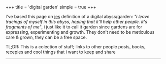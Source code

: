 +++
title = 'digital garden'
simple = true
+++

I've based this page on [jes](https://abyss.j3s.sh/) definition of a digital abyss/garden: *"i leave tracings of myself in this abyss, hoping that it'll help other people. it's fragments of me"*, i just like it to call it garden since gardens are for expressing, experimenting and growth. They don't need to be meticulous care & grown, they can be a free space.

TL;DR: This is a colection of stuff; links to other people posts, books, recepies and cool things that i want to keep and share

---
